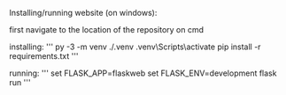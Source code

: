Installing/running website (on windows):

first navigate to the location of the repository on cmd

installing:
'''
py -3 -m venv ./.venv
.venv\Scripts\activate
pip install -r requirements.txt
'''

running:
'''
set FLASK_APP=flaskweb
set FLASK_ENV=development
flask run
'''

